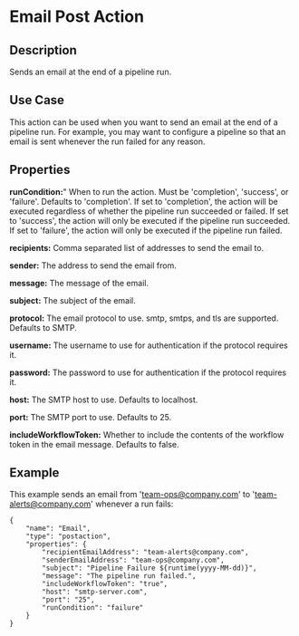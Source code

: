 # Email Post Action


Description
-----------
Sends an email at the end of a pipeline run.


Use Case
--------
This action can be used when you want to send an email at the end of a pipeline run.
For example, you may want to configure a pipeline so that an email is sent whenever
the run failed for any reason.


Properties
----------
**runCondition:**" When to run the action. Must be 'completion', 'success', or 'failure'. Defaults to 'completion'.
If set to 'completion', the action will be executed regardless of whether the pipeline run succeeded or failed.
If set to 'success', the action will only be executed if the pipeline run succeeded.
If set to 'failure', the action will only be executed if the pipeline run failed.

**recipients:** Comma separated list of addresses to send the email to.

**sender:** The address to send the email from.

**message:** The message of the email.

**subject:** The subject of the email.

**protocol:** The email protocol to use. smtp, smtps, and tls are supported. Defaults to SMTP.

**username:** The username to use for authentication if the protocol requires it.

**password:** The password to use for authentication if the protocol requires it.

**host:** The SMTP host to use. Defaults to localhost.

**port:** The SMTP port to use. Defaults to 25.

**includeWorkflowToken:** Whether to include the contents of the workflow token in the email message. Defaults to false.

Example
-------
This example sends an email from 'team-ops@company.com' to 'team-alerts@company.com' whenever a run fails:

    {
        "name": "Email",
        "type": "postaction",
        "properties": {
            "recipientEmailAddress": "team-alerts@company.com",
            "senderEmailAddress": "team-ops@company.com",
            "subject": "Pipeline Failure ${runtime(yyyy-MM-dd)}",
            "message": "The pipeline run failed.",
            "includeWorkflowToken": "true",
            "host": "smtp-server.com",
            "port": "25",
            "runCondition": "failure"
        }
    }
